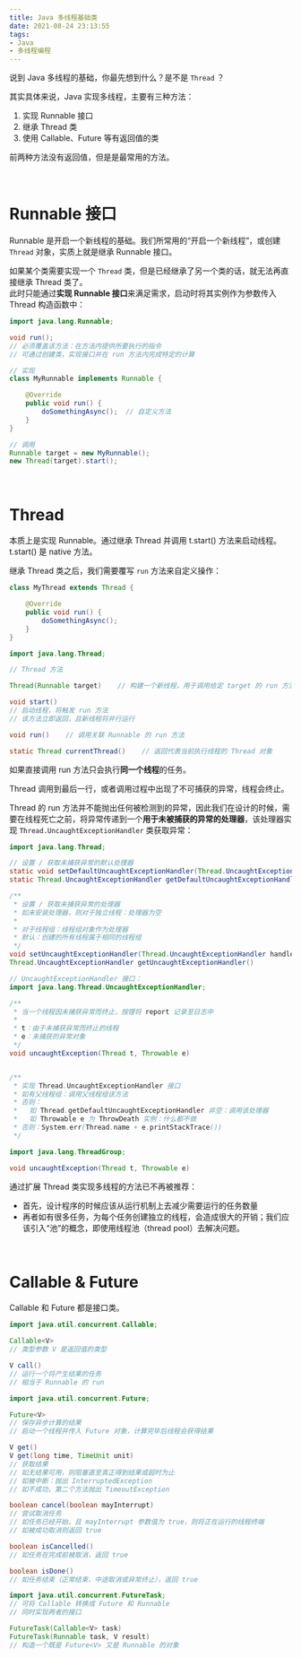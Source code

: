 ```yaml
---
title: Java 多线程基础类
date: 2021-08-24 23:13:55
tags:
- Java
- 多线程编程
---
```


说到 Java 多线程的基础，你最先想到什么？是不是 `Thread` ？

<!-- more -->

其实具体来说，Java 实现多线程，主要有三种方法：
1. 实现 Runnable 接口
2. 继承 Thread 类
3. 使用 Callable、Future 等有返回值的类

前两种方法没有返回值，但是是最常用的方法。

<br/>

# Runnable 接口

Runnable 是开启一个新线程的基础。我们所常用的“开启一个新线程”，或创建 `Thread` 对象，实质上就是继承 Runnable 接口。

如果某个类需要实现一个 `Thread` 类，但是已经继承了另一个类的话，就无法再直接继承 Thread 类了。  
此时只能通过**实现 Runnable 接口**来满足需求，启动时将其实例作为参数传入 Thread 构造函数中：

```java
import java.lang.Runnable;

void run();
// 必须覆盖该方法：在方法内提供所要执行的指令
// 可通过创建类，实现接口并在 run 方法内完成特定的计算
```

```java
// 实现
class MyRunnable implements Runnable {

    @Override
    public void run() {
        doSomethingAsync();  // 自定义方法
    }
}

// 调用
Runnable target = new MyRunnable();
new Thread(target).start();
```

<br/>

# Thread

本质上是实现 Runnable。通过继承 Thread 并调用 t.start() 方法来启动线程。  
t.start() 是 native 方法。

继承 Thread 类之后，我们需要覆写 `run` 方法来自定义操作：
```java
class MyThread extends Thread {

    @Override
    public void run() {
        doSomethingAsync();
    }
}
```

```java
import java.lang.Thread;

// Thread 方法

Thread(Runnable target)    // 构建一个新线程，用于调用给定 target 的 run 方法

void start()
// 启动线程，将触发 run 方法
// 该方法立即返回，且新线程将并行运行

void run()    // 调用关联 Runnable 的 run 方法

static Thread currentThread()    // 返回代表当前执行线程的 Thread 对象
```

如果直接调用 run 方法只会执行**同一个线程**的任务。

Thread 调用到最后一行，或者调用过程中出现了不可捕获的异常，线程会终止。

Thread 的 run 方法并不能抛出任何被检测到的异常，因此我们在设计的时候，需要在线程死亡之前，将异常传递到一个**用于未被捕获的异常的处理器**，该处理器实现 `Thread.UncaughtExceptionHandler` 类获取异常：

```java
import java.lang.Thread;

// 设置 / 获取未捕获异常的默认处理器
static void setDefaultUncaughtExceptionHandler(Thread.UncaughtExceptionHandler handler)
static Thread.UncaughtExceptionHandler getDefaultUncaughtExceptionHandler()

/**
 * 设置 / 获取未捕获异常的处理器
 * 如未安装处理器，则对于独立线程：处理器为空
 * 
 * 对于线程组：线程组对象作为处理器
 * 默认：创建的所有线程属于相同的线程组
 */
void setUncaughtExceptionHandler(Thread.UncaughtExceptionHandler handler)
Thread.UncaughtExceptionHandler getUncaughtExceptionHandler()

```

```java
// UncaughtExceptionHandler 接口：
import java.lang.Thread.UncaughtExceptionHandler;

/**
 * 当一个线程因未捕获异常而终止，按理将 report 记录至日志中
 * 
 * t：由于未捕获异常而终止的线程
 * e：未捕获的异常对象
 */
void uncaughtException(Thread t, Throwable e)


/**
 * 实现 Thread.UncaughtExceptionHandler 接口
 * 如有父线程组：调用父线程组该方法
 * 否则：
 *   如 Thread.getDefaultUncaughtExceptionHandler 非空：调用该处理器
 *   如 Throwable e 为 ThrowDeath 实例：什么都不做
 * 否则：System.err(Thread.name + e.printStackTrace())
 */

import java.lang.ThreadGroup;

void uncaughtException(Thread t, Throwable e)
```

通过扩展 Thread 类实现多线程的方法已不再被推荐：
* 首先，设计程序的时候应该从运行机制上去减少需要运行的任务数量
* 再者如有很多任务，为每个任务创建独立的线程，会造成很大的开销；我们应该引入“池”的概念，即使用线程池（thread pool）去解决问题。

<br/>

# Callable & Future

Callable 和 Future 都是接口类。

```java
import java.util.concurrent.Callable;

Callable<V>
// 类型参数 V 是返回值的类型

V call()
// 运行一个将产生结果的任务
// 相当于 Runnable 的 run
```

```java
import java.util.concurrent.Future;

Future<V>
// 保存异步计算的结果
// 启动一个线程并传入 Future 对象，计算完毕后线程会获得结果

V get()
V get(long time, TimeUnit unit)
// 获取结果
// 如无结果可用，则阻塞直至真正得到结果或超时为止
// 如被中断：抛出 InterruptedException
// 如不成功，第二个方法抛出 TimeoutException

boolean cancel(boolean mayInterrupt)
// 尝试取消任务
// 如任务已经开始，且 mayInterrupt 参数值为 true，则将正在运行的线程终端
// 如被成功取消则返回 true

boolean isCancelled()
// 如任务在完成前被取消，返回 true

boolean isDone()
// 如任务结束（正常结束、中途取消或异常终止），返回 true
```

```java
import java.util.concurrent.FutureTask;
// 可将 Callable 转换成 Future 和 Runnable
// 同时实现两者的接口

FutureTask(Callable<V> task)
FutureTask(Runnable task, V result)
// 构造一个既是 Future<V> 又是 Runnable 的对象
```
